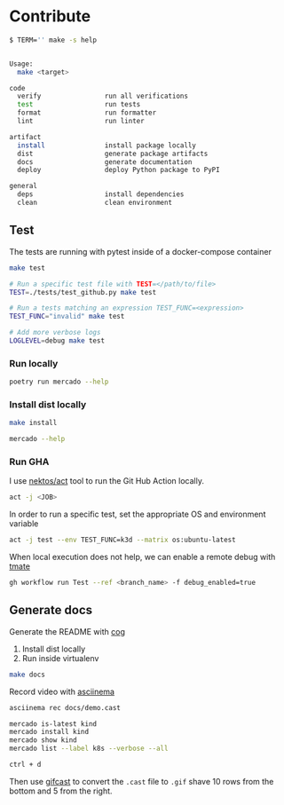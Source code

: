 # Contribute

<!-- [[[cog
import cog
from textwrap import dedent
import subprocess

def print_command(command):
    cog.outl(dedent(f"""
```bash
$ {command}

{subprocess.getoutput(command)}
```
    """))

print_command("TERM='' make -s help")
]]] -->

```bash
$ TERM='' make -s help


Usage:
  make <target>

code
  verify                run all verifications
  test                  run tests
  format                run formatter
  lint                  run linter

artifact
  install               install package locally
  dist                  generate package artifacts
  docs                  generate documentation
  deploy                deploy Python package to PyPI

general
  deps                  install dependencies
  clean                 clean environment

```

<!-- [[[end]]] -->

## Test

The tests are running with pytest inside of a docker-compose container

```bash
make test

# Run a specific test file with TEST=</path/to/file>
TEST=./tests/test_github.py make test

# Run a tests matching an expression TEST_FUNC=<expression>
TEST_FUNC="invalid" make test

# Add more verbose logs
LOGLEVEL=debug make test
```

### Run locally

```bash
poetry run mercado --help
```

### Install dist locally

```bash
make install

mercado --help
```

### Run GHA

I use [nektos/act](https://github.com/nektos/act) tool to run the Git Hub Action locally.

```bash
act -j <JOB>
```

In order to run a specific test, set the appropriate OS and environment variable

```bash
act -j test --env TEST_FUNC=k3d --matrix os:ubuntu-latest
```

When local execution does not help, we can enable a remote debug with [tmate](https://github.com/marketplace/actions/debugging-with-tmate)

```bash
gh workflow run Test --ref <branch_name> -f debug_enabled=true
```

## Generate docs

Generate the README with [cog](https://github.com/nedbat/cog)

1. Install dist locally
1. Run inside virtualenv

```bash
make docs
```

Record video with [asciinema](https://asciinema.org/)

```bash
asciinema rec docs/demo.cast

mercado is-latest kind
mercado install kind
mercado show kind
mercado list --label k8s --verbose --all

ctrl + d
```

Then use [gifcast](https://dstein64.github.io/gifcast/) to convert the `.cast` file to `.gif`
shave 10 rows from the bottom and 5 from the right.
